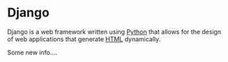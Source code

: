 # Django

Django is a web framework written using [Python](/Python) that allows for the design of web applications that generate [HTML](/HTML) dynamically.

Some new info....